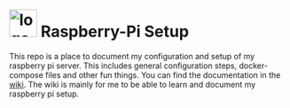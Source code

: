 # <img src="https://github.com/user-attachments/assets/39d7950d-8c68-4845-a20c-97ba42d940cd" width="50" alt="logo"> Raspberry-Pi Setup

This repo is a place to document my configuration and setup of my raspberry pi server. This includes general configuration steps, docker-compose files and other fun things. You can find the documentation in the [wiki](https://github.com/Leviedt/rpi-docker-setups/wiki). The wiki is mainly for me to be able to learn and document my raspberry pi setup.

